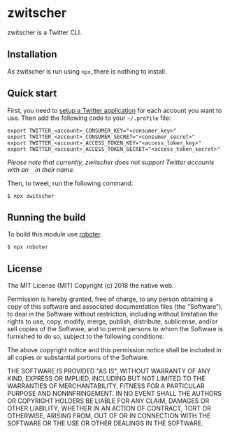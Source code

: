 # zwitscher

zwitscher is a Twitter CLI.

## Installation

As zwitscher is run using `npx`, there is nothing to install.

## Quick start

First, you need to [setup a Twitter application](https://apps.twitter.com/) for each account you want to use. Then add the following code to your `~/.profile` file:

```shell
export TWITTER_<account>_CONSUMER_KEY="<consumer_key>"
export TWITTER_<account>_CONSUMER_SECRET="<consumer_secret>"
export TWITTER_<account>_ACCESS_TOKEN_KEY="<access_token_key>"
export TWITTER_<account>_ACCESS_TOKEN_SECRET="<access_token_secret>"
```

*Please note that currently, zwitscher does not support Twitter accounts with an `_` in their name.*

Then, to tweet, run the following command:

```shell
$ npx zwitscher
```

## Running the build

To build this module use [roboter](https://www.npmjs.com/package/roboter).

```shell
$ npx roboter
```

## License

The MIT License (MIT)
Copyright (c) 2018 the native web.

Permission is hereby granted, free of charge, to any person obtaining a copy of this software and associated documentation files (the "Software"), to deal in the Software without restriction, including without limitation the rights to use, copy, modify, merge, publish, distribute, sublicense, and/or sell copies of the Software, and to permit persons to whom the Software is furnished to do so, subject to the following conditions:

The above copyright notice and this permission notice shall be included in all copies or substantial portions of the Software.

THE SOFTWARE IS PROVIDED "AS IS", WITHOUT WARRANTY OF ANY KIND, EXPRESS OR IMPLIED, INCLUDING BUT NOT LIMITED TO THE WARRANTIES OF MERCHANTABILITY, FITNESS FOR A PARTICULAR PURPOSE AND NONINFRINGEMENT. IN NO EVENT SHALL THE AUTHORS OR COPYRIGHT HOLDERS BE LIABLE FOR ANY CLAIM, DAMAGES OR OTHER LIABILITY, WHETHER IN AN ACTION OF CONTRACT, TORT OR OTHERWISE, ARISING FROM, OUT OF OR IN CONNECTION WITH THE SOFTWARE OR THE USE OR OTHER DEALINGS IN THE SOFTWARE.
